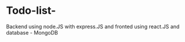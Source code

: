 # Todo-list-
Backend using node.JS with express.JS and fronted using react.JS and database - MongoDB
